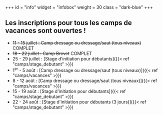 +++
id = "info"
widget = "infobox"
weight = 30
class = "dark-blue"
+++
## Les inscriptions pour tous les camps de vacances sont ouvertes&nbsp;!

* ~~11 - 15 juillet : Camp dressage ou dressage/saut (tous niveaux)~~  COMPLET
* ~~18 - 22 juillet : Camp Brevet~~ COMPLET
* 25 - 29 juillet : [Stage d'initiation pour débutants]({{< ref "camps/stage_debutant" >}})
* 1<sup>er</sup> - 5 août : [Camp dressage ou dressage/saut (tous niveaux)]({{< ref "camps/vacances" >}})
* 8 - 12 août : [Camp dressage ou dressage/saut (tous niveaux)]({{< ref "camps/vacances" >}})
* 15 - 19 août : [Stage d'initiation pour débutants]({{< ref "camps/stage_debutant" >}})
* 22 - 24 août : [Stage d'initiation pour débutants (3 jours)]({{< ref "camps/stage_debutant" >}})

<br>
